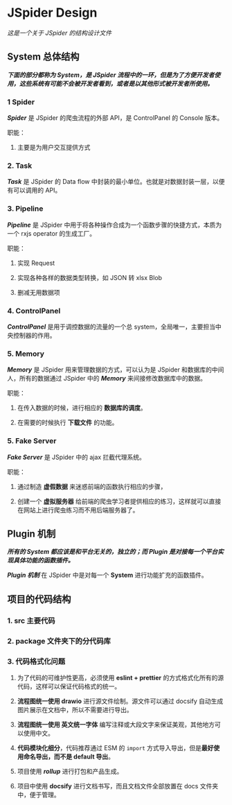 # JSpider Design

_这是一个关于 JSpider 的结构设计文件_

## System 总体结构

**_下面的部分都称为 System，是 JSpider 流程中的一环，但是为了方便开发者使用，这些系统有可能不会被开发者看到，或者是以其他形式被开发者所使用。_**

### 1 Spider

**_Spider_** 是 JSpider 的爬虫流程的外部 API，是 ControlPanel 的 Console 版本。

职能：

1. 主要是为用户交互提供方式

### 2. Task

**_Task_** 是 JSpider 的 Data flow 中封装的最小单位。也就是对数据封装一层，以便有可以调用的 API。

### 3. Pipeline

**_Pipeline_** 是 JSpider 中用于将各种操作合成为一个函数步骤的快捷方式，本质为一个 rxjs operator 的生成工厂。

职能：

1. 实现 Request

2. 实现各种各样的数据类型转换，如 JSON 转 xlsx Blob

3. 删减无用数据项

### 4. ControlPanel

**_ControlPanel_** 是用于调控数据的流量的一个总 system，全局唯一，主要担当中央控制器的作用。

### 5. Memory

**_Memory_** 是 JSpider 用来管理数据的方式，可以认为是 JSpider 和数据库的中间人，所有的数据通过 JSpider 中的 **_Memory_** 来间接修改数据库中的数据。

职能：

1. 在传入数据的时候，进行相应的 **数据库的调度**。

2. 在需要的时候执行 **下载文件** 的功能。

### 5. Fake Server

**_Fake Server_** 是 JSpider 中的 ajax 拦截代理系统。

职能：

1. 通过制造 **虚假数据** 来迷惑前端的函数执行相应的步骤，

2. 创建一个 **虚拟服务器** 给前端的爬虫学习者提供相应的练习，这样就可以直接在网站上进行爬虫练习而不用后端服务器了。

## Plugin 机制

**_所有的 System 都应该是和平台无关的，独立的；而 Plugin 是对接每一个平台实现具体功能的函数插件。_**

**_Plugin 机制_** 在 JSpider 中是对每一个 **System** 进行功能扩充的函数插件。

## 项目的代码结构

### 1. src 主要代码

### 2. package 文件夹下的分代码库

### 3. 代码格式化问题

1. 为了代码的可维护性更高，必须使用 **eslint + prettier** 的方式格式化所有的源代码，这样可以保证代码格式的统一。

2. **流程图统一使用 drawio** 进行源文件绘制。源文件可以通过 docsify 自动生成图片展示在文档中，所以不需要进行导出。

3. **流程图统一使用 英文统一字体** 编写注释或大段文字来保证美观，其他地方可以使用中文。

4. **代码模块化细分**，代码推荐通过 ESM 的 `import` 方式导入导出，但是**最好使用命名导出，而不是 default 导出**。

5. 项目使用 **_rollup_** 进行打包和产品生成。

6. 项目中使用 **docsify** 进行文档书写，而且文档文件全部放置在 docs 文件夹中，便于管理。
